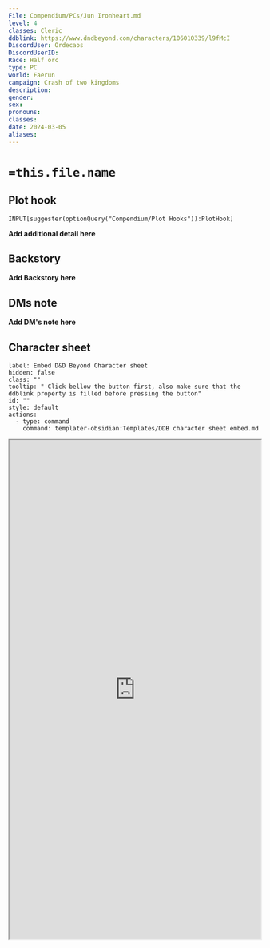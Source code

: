 ```yaml
---
File: Compendium/PCs/Jun Ironheart.md
level: 4
classes: Cleric
ddblink: https://www.dndbeyond.com/characters/106010339/l9fMcI
DiscordUser: Ordecaos
DiscordUserID: 
Race: Half orc
type: PC
world: Faerun
campaign: Crash of two kingdoms
description: 
gender: 
sex: 
pronouns: 
classes: 
date: 2024-03-05
aliases: 
---
```


# `=this.file.name`
## Plot hook
```meta-bind
INPUT[suggester(optionQuery("Compendium/Plot Hooks")):PlotHook]
```
**Add additional detail here**
## Backstory

**Add Backstory here**

## DMs note

**Add DM's note here**

## Character sheet

```meta-bind-button
label: Embed D&D Beyond Character sheet
hidden: false
class: ""
tooltip: " Click bellow the button first, also make sure that the ddblink property is filled before pressing the button"
id: ""
style: default
actions:
  - type: command
    command: templater-obsidian:Templates/DDB character sheet embed.md

```


<iframe src="https://www.dndbeyond.com/characters/106010339/l9fMcI" style="width:100%; height:1000px;"></iframe>
